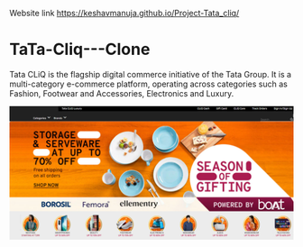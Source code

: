 Website link 
https://keshavmanuja.github.io/Project-Tata_cliq/


# TaTa-Cliq---Clone
Tata CLiQ is the flagship digital commerce initiative of the Tata Group. It is a multi-category e-commerce platform, operating across categories such as Fashion, Footwear and Accessories, Electronics and Luxury.

<img src="https://github.com/HimanshuMishra2000/TaTa-Cliq---Clone/blob/main/tatacliq.png?raw=true">
